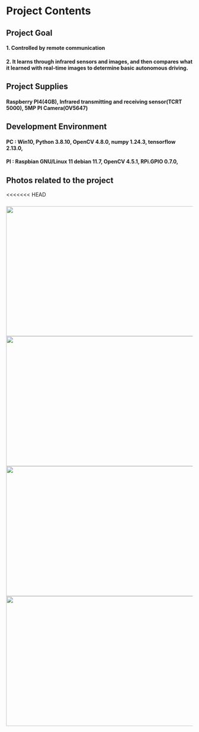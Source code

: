 # Project Contents
## Project Goal
#### 1. Controlled by remote communication
#### 2. It learns through infrared sensors and images, and then compares what it learned with real-time images to determine basic autonomous driving.

## Project Supplies
#### Raspberry PI4(4GB), Infrared transmitting and receiving sensor(TCRT 5000), 5MP PI Camera(OV5647)

## Development Environment
#### PC : Win10, Python 3.8.10, OpenCV 4.8.0, numpy 1.24.3, tensorflow 2.13.0, 
#### PI : Raspbian GNU/Linux 11 debian 11.7, OpenCV 4.5.1, RPi.GPIO 0.7.0, 

## Photos related to the project
<<<<<<< HEAD

### 
<img src="https://github.com/aworkerJI/202308_AI_Car/assets/59903316/e4a3a587-c286-4950-971d-2e6d9e095ed9.png" width="550" height="350"/>

<img src="https://github.com/aworkerJI/202308_AI_Car/assets/59903316/1afcc0f0-67a4-41aa-b6a4-f2c530325239.png" width="550" height="350"/>

<img src="https://github.com/aworkerJI/202308_AI_Car/assets/59903316/cb220d5b-ae1b-4b8c-8a42-b3f1c775606f.png" width="550" height="350"/>

<img src="https://github.com/aworkerJI/202308_AI_Car/assets/59903316/723031a6-ab94-4f90-b633-7df6d16e7a84.png" width="550" height="350"/>





